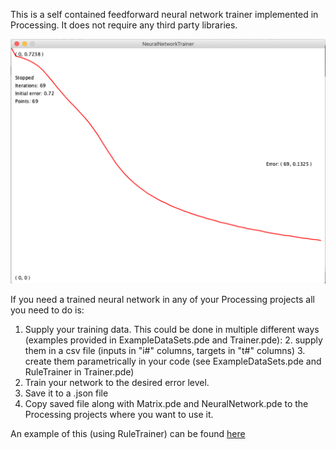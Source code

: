 This is a self contained feedforward neural network trainer implemented in Processing. It does not require any third party libraries. 

![](images/img1.png)

If you need a trained neural network in any of your Processing projects all you need to do is:

1. Supply your training data. This could be done in multiple different ways (examples provided in ExampleDataSets.pde and Trainer.pde):
	2. supply them in a csv file (inputs in "i#" columns, targets in "t#" columns)
	3. create them parametrically in your code (see ExampleDataSets.pde and RuleTrainer in Trainer.pde)
4. Train your network to the desired error level.
5. Save it to a .json file
6. Copy saved file along with Matrix.pde and NeuralNetwork.pde to the Processing projects where you want to use it.

An example of this (using RuleTrainer) can be found [here](https://github.com/iiliev/processing_neural_network_race_car_example) 